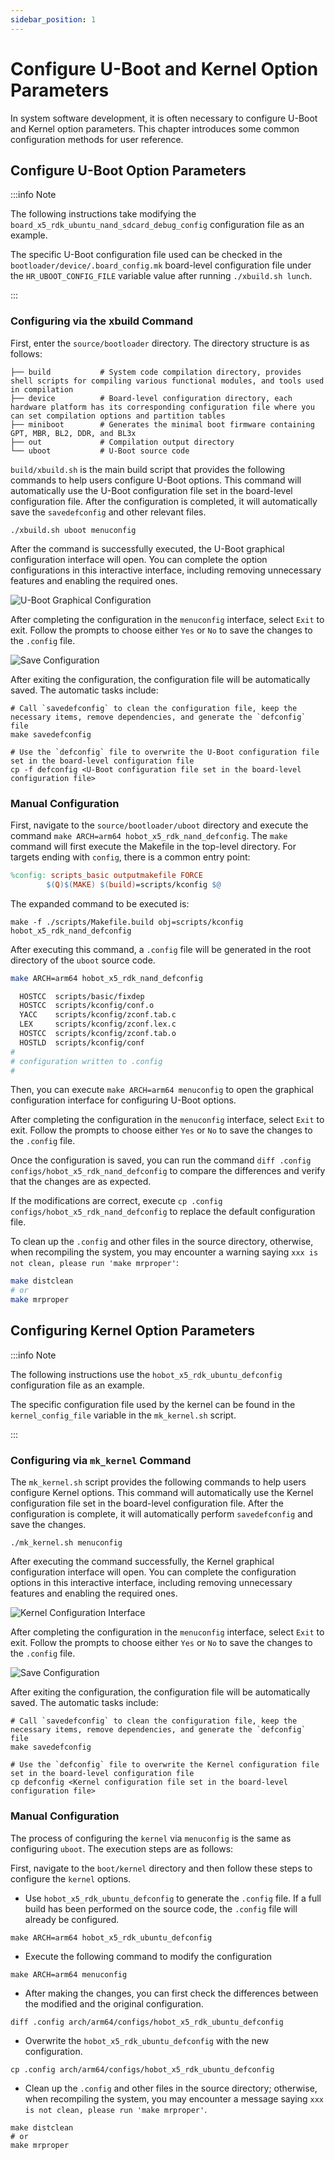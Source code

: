 ```yaml
---
sidebar_position: 1
---
```


# Configure U-Boot and Kernel Option Parameters

In system software development, it is often necessary to configure U-Boot and Kernel option parameters. This chapter introduces some common configuration methods for user reference.

## Configure U-Boot Option Parameters

:::info Note

The following instructions take modifying the `board_x5_rdk_ubuntu_nand_sdcard_debug_config` configuration file as an example.

The specific U-Boot configuration file used can be checked in the `bootloader/device/.board_config.mk` board-level configuration file under the `HR_UBOOT_CONFIG_FILE` variable value after running `./xbuild.sh lunch`.

:::

### Configuring via the xbuild Command

First, enter the `source/bootloader` directory. The directory structure is as follows:


```
├── build           # System code compilation directory, provides shell scripts for compiling various functional modules, and tools used in compilation
├── device          # Board-level configuration directory, each hardware platform has its corresponding configuration file where you can set compilation options and partition tables
├── miniboot        # Generates the minimal boot firmware containing GPT, MBR, BL2, DDR, and BL3x
├── out             # Compilation output directory
└── uboot           # U-Boot source code

```
`build/xbuild.sh` is the main build script that provides the following commands to help users configure U-Boot options. This command will automatically use the U-Boot configuration file set in the board-level configuration file. After the configuration is completed, it will automatically save the `savedefconfig` and other relevant files.


```
./xbuild.sh uboot menuconfig
```

After the command is successfully executed, the U-Boot graphical configuration interface will open. You can complete the option configurations in this interactive interface, including removing unnecessary features and enabling the required ones.

![U-Boot Graphical Configuration](../../../../../../../static/img/07_Advanced_development/02_linux_development/driver_development_x5/screenshot-20241120-201418.png)

After completing the configuration in the `menuconfig` interface, select `Exit` to exit. Follow the prompts to choose either `Yes` or `No` to save the changes to the `.config` file.

![Save Configuration](../../../../../../../static/img/07_Advanced_development/02_linux_development/driver_development/image-20220518111506018.png)

After exiting the configuration, the configuration file will be automatically saved. The automatic tasks include:


```
# Call `savedefconfig` to clean the configuration file, keep the necessary items, remove dependencies, and generate the `defconfig` file
make savedefconfig

# Use the `defconfig` file to overwrite the U-Boot configuration file set in the board-level configuration file
cp -f defconfig <U-Boot configuration file set in the board-level configuration file>

```

### Manual Configuration

First, navigate to the `source/bootloader/uboot` directory and execute the command `make ARCH=arm64 hobot_x5_rdk_nand_defconfig`. The `make` command will first execute the Makefile in the top-level directory. For targets ending with `config`, there is a common entry point:

```makefile
%config: scripts_basic outputmakefile FORCE
        $(Q)$(MAKE) $(build)=scripts/kconfig $@
```

The expanded command to be executed is:

```
make -f ./scripts/Makefile.build obj=scripts/kconfig hobot_x5_rdk_nand_defconfig
```

After executing this command, a `.config` file will be generated in the root directory of the `uboot` source code.


```bash
make ARCH=arm64 hobot_x5_rdk_nand_defconfig

  HOSTCC  scripts/basic/fixdep
  HOSTCC  scripts/kconfig/conf.o
  YACC    scripts/kconfig/zconf.tab.c
  LEX     scripts/kconfig/zconf.lex.c
  HOSTCC  scripts/kconfig/zconf.tab.o
  HOSTLD  scripts/kconfig/conf
#
# configuration written to .config
#
```

Then, you can execute `make ARCH=arm64 menuconfig` to open the graphical configuration interface for configuring U-Boot options.

After completing the configuration in the `menuconfig` interface, select `Exit` to exit. Follow the prompts to choose either `Yes` or `No` to save the changes to the `.config` file.

Once the configuration is saved, you can run the command `diff .config configs/hobot_x5_rdk_nand_defconfig` to compare the differences and verify that the changes are as expected.

If the modifications are correct, execute `cp .config configs/hobot_x5_rdk_nand_defconfig` to replace the default configuration file.

To clean up the `.config` and other files in the source directory, otherwise, when recompiling the system, you may encounter a warning saying `xxx is not clean, please run 'make mrproper'`:

```bash
make distclean
# or
make mrproper

```

## Configuring Kernel Option Parameters

:::info Note

The following instructions use the `hobot_x5_rdk_ubuntu_defconfig` configuration file as an example.

The specific configuration file used by the kernel can be found in the `kernel_config_file` variable in the `mk_kernel.sh` script.

:::

### Configuring via `mk_kernel` Command

The `mk_kernel.sh` script provides the following commands to help users configure Kernel options. This command will automatically use the Kernel configuration file set in the board-level configuration file. After the configuration is complete, it will automatically perform `savedefconfig` and save the changes.


```
./mk_kernel.sh menuconfig
```
After executing the command successfully, the Kernel graphical configuration interface will open. You can complete the configuration options in this interactive interface, including removing unnecessary features and enabling the required ones.

![Kernel Configuration Interface](../../../../../../../static/img/07_Advanced_development/02_linux_development/driver_development_x5/screenshot-20241120-195703.png)

After completing the configuration in the `menuconfig` interface, select `Exit` to exit. Follow the prompts to choose either `Yes` or `No` to save the changes to the `.config` file.

![Save Configuration](../../../../../../../static/img/07_Advanced_development/02_linux_development/driver_development/image-20220518111506018.png)

After exiting the configuration, the configuration file will be automatically saved. The automatic tasks include:


```
# Call `savedefconfig` to clean the configuration file, keep the necessary items, remove dependencies, and generate the `defconfig` file
make savedefconfig

# Use the `defconfig` file to overwrite the Kernel configuration file set in the board-level configuration file
cp defconfig <Kernel configuration file set in the board-level configuration file>

```
### Manual Configuration

The process of configuring the `kernel` via `menuconfig` is the same as configuring `uboot`. The execution steps are as follows:

First, navigate to the `boot/kernel` directory and then follow these steps to configure the `kernel` options.

- Use `hobot_x5_rdk_ubuntu_defconfig` to generate the `.config` file. If a full build has been performed on the source code, the `.config` file will already be configured.


```
make ARCH=arm64 hobot_x5_rdk_ubuntu_defconfig
```

- Execute the following command to modify the configuration


```
make ARCH=arm64 menuconfig
```

- After making the changes, you can first check the differences between the modified and the original configuration.


```
diff .config arch/arm64/configs/hobot_x5_rdk_ubuntu_defconfig
```

- Overwrite the `hobot_x5_rdk_ubuntu_defconfig` with the new configuration.

```
cp .config arch/arm64/configs/hobot_x5_rdk_ubuntu_defconfig
```

- Clean up the `.config` and other files in the source directory; otherwise, when recompiling the system, you may encounter a message saying `xxx is not clean, please run 'make mrproper'`.

```
make distclean
# or
make mrproper
```

